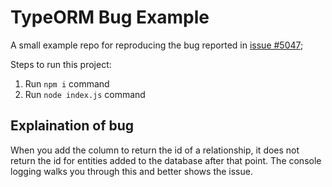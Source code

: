 # TypeORM Bug Example

A small example repo for reproducing the bug reported in [issue #5047](https://github.com/typeorm/typeorm/issues/5047);  

Steps to run this project:

1. Run `npm i` command
2. Run `node index.js` command

## Explaination of bug

When you add the column to return the id of a relationship, it does not return the
id for entities added to the database after that point. The console logging walks
you through this and better shows the issue.
